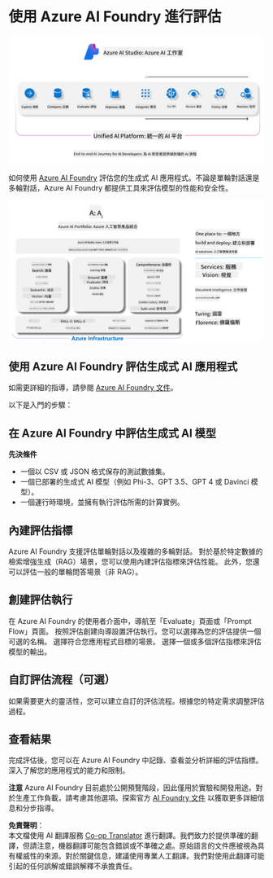 <!--
CO_OP_TRANSLATOR_METADATA:
{
  "original_hash": "5dfb4983a2e74e4b5e8317eb16fc2154",
  "translation_date": "2025-04-04T06:10:13+00:00",
  "source_file": "md\\01.Introduction\\05\\AIFoundry.md",
  "language_code": "tw"
}
-->
# **使用 Azure AI Foundry 進行評估**

![aistudo](../../../../../translated_images/AIFoundry.61da8c74bccc0241ce9a4cb53a170912245871de9235043afcb796ccbc076fdc.tw.png)

如何使用 [Azure AI Foundry](https://ai.azure.com?WT.mc_id=aiml-138114-kinfeylo) 評估您的生成式 AI 應用程式。不論是單輪對話還是多輪對話，Azure AI Foundry 都提供工具來評估模型的性能和安全性。

![aistudo](../../../../../translated_images/AIPortfolio.5aaa2b25e9157624a4542fe041d66a96a1c1ec6007e4e5aadd926c6ec8ce18b3.tw.png)

## 使用 Azure AI Foundry 評估生成式 AI 應用程式
如需更詳細的指導，請參閱 [Azure AI Foundry 文件](https://learn.microsoft.com/azure/ai-studio/how-to/evaluate-generative-ai-app?WT.mc_id=aiml-138114-kinfeylo)。

以下是入門的步驟：

## 在 Azure AI Foundry 中評估生成式 AI 模型

**先決條件**

- 一個以 CSV 或 JSON 格式保存的測試數據集。
- 一個已部署的生成式 AI 模型（例如 Phi-3、GPT 3.5、GPT 4 或 Davinci 模型）。
- 一個運行時環境，並擁有執行評估所需的計算實例。

## 內建評估指標

Azure AI Foundry 支援評估單輪對話以及複雜的多輪對話。
對於基於特定數據的檢索增強生成（RAG）場景，您可以使用內建評估指標來評估性能。
此外，您還可以評估一般的單輪問答場景（非 RAG）。

## 創建評估執行

在 Azure AI Foundry 的使用者介面中，導航至「Evaluate」頁面或「Prompt Flow」頁面。
按照評估創建向導設置評估執行。您可以選擇為您的評估提供一個可選的名稱。
選擇符合您應用程式目標的場景。
選擇一個或多個評估指標來評估模型的輸出。

## 自訂評估流程（可選）

如果需要更大的靈活性，您可以建立自訂的評估流程。根據您的特定需求調整評估過程。

## 查看結果

完成評估後，您可以在 Azure AI Foundry 中記錄、查看並分析詳細的評估指標。深入了解您的應用程式的能力和限制。

**注意** Azure AI Foundry 目前處於公開預覽階段，因此僅用於實驗和開發用途。對於生產工作負載，請考慮其他選項。探索官方 [AI Foundry 文件](https://learn.microsoft.com/azure/ai-studio/?WT.mc_id=aiml-138114-kinfeylo) 以獲取更多詳細信息和分步指導。

**免責聲明**：  
本文檔使用 AI 翻譯服務 [Co-op Translator](https://github.com/Azure/co-op-translator) 進行翻譯。我們致力於提供準確的翻譯，但請注意，機器翻譯可能包含錯誤或不準確之處。原始語言的文件應被視為具有權威性的來源。對於關鍵信息，建議使用專業人工翻譯。我們對使用此翻譯可能引起的任何誤解或錯誤解釋不承擔責任。